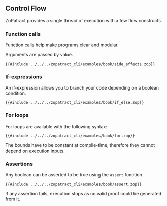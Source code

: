 ## Control Flow

ZoPatract provides a single thread of execution with a few flow constructs.

### Function calls

Function calls help make programs clear and modular.

Arguments are passed by value.

```zopatract
{{#include ../../../zopatract_cli/examples/book/side_effects.zop}}
```

### If-expressions

An if-expression allows you to branch your code depending on a boolean condition.

```zopatract
{{#include ../../../zopatract_cli/examples/book/if_else.zop}}
```

### For loops

For loops are available with the following syntax:

```zopatract
{{#include ../../../zopatract_cli/examples/book/for.zop}}
```

The bounds have to be constant at compile-time, therefore they cannot depend on execution inputs.

### Assertions

Any boolean can be asserted to be true using the `assert` function.

```zopatract
{{#include ../../../zopatract_cli/examples/book/assert.zop}}
```

If any assertion fails, execution stops as no valid proof could be generated from it.
